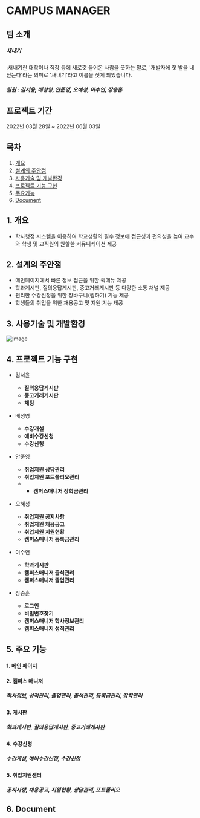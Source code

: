 # CAMPUS MANAGER

## 팀 소개
##### 새내기
:새내기란 대학이나 직장 등에 새로갓 들어온 사람을 뜻하는 말로, 
'개발자에 첫 발을 내딛는다'라는 의미로 '새내기'라고 이름을 짓게 되었습니다. 
##### 팀원 : 김서윤, 배성영, 안준영, 오혜성, 이수연, 장승훈

## 프로젝트 기간
2022년 03월 28일 ~ 2022년 06월 03일

## 목차  
1. [개요](#1-개요)
2. [설계의 주안점](#2-설계의-주안점)
3. [사용기술 및 개발환경](#3-사용기술-및-개발환경)
4. [프로젝트 기능 구현](#4-프로젝트-기능-구현)
5. [주요기능](#5-주요기능)
6. [Document](#6-document)


## 1. 개요
- 학사행정 시스템을 이용하여 학교생활의 필수 정보에 접근성과 편의성을 높여 
  교수와 학생 및 교직원의 원할한 커뮤니케이션 제공


## 2. 설계의 주안점
- 메인페이지에서 빠른 정보 접근을 위한 퀵메뉴 제공
- 학과게시판, 질의응답게시판, 중고거래게시판 등 다양한 소통 채널 제공
- 편리한 수강신청을 위한 장바구니(찜하기) 기능 제공
- 학생들의 취업을 위한 채용공고 및 지원 기능 제공


## 3. 사용기술 및 개발환경

![image](https://user-images.githubusercontent.com/56354642/171804188-6fc0be59-1126-41d3-b134-9cc229ecbfd5.png)



## 4. 프로젝트 기능 구현

  - 김서윤
    - **질의응답게시판**
    - **중고거래게시판**
    - **채팅**
  
  
  - 배성영
    - **수강개설**
    - **예비수강신청**
    - **수강신청**
  
  
  - 안준영
    - **취업지원 상담관리**
    - **취업지원 포트폴리오관리**
    - - **캠퍼스매니저 장학금관리**
  
  
  - 오혜성
    - **취업지원 공지사항**
    - **취업지원 채용공고**
    - **취업지원 지원현황**
    - **캠퍼스매니저 등록금관리**
  
  
  - 이수연
    - **학과게시판**
    - **캠퍼스매니저 출석관리**
    - **캠퍼스매니저 졸업관리**


  - 장승훈
    - **로그인**
    - **비밀번호찾기**
    - **캠퍼스매니저 학사정보관리**
    - **캠퍼스매니저 성적관리**


 
## 5. 주요 기능
#### 1. 메인 페이지

#### 2. 캠퍼스 매니저
##### 학사정보, 성적관리, 졸업관리, 출석관리, 등록금관리, 장학관리  

#### 3. 게시판
##### 학과게시판, 질의응답게시판, 중고거래게시판  

#### 4. 수강신청
##### 수강개설, 예비수강신청, 수강신청  

#### 5. 취업지원센터
##### 공지사항, 채용공고, 지원현황, 상담관리, 포트폴리오  



## 6. Document

